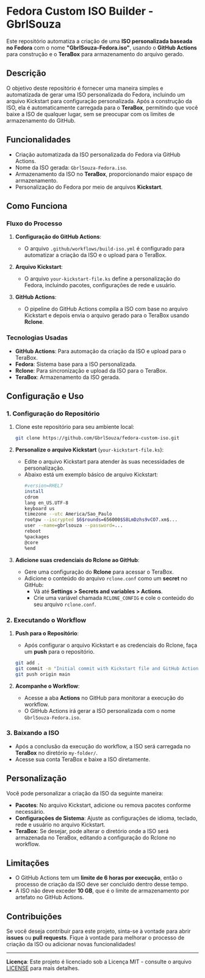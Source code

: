 # Fedora Custom ISO Builder - GbrlSouza

Este repositório automatiza a criação de uma **ISO personalizada baseada no Fedora** com o nome **"GbrlSouza-Fedora.iso"**, usando o **GitHub Actions** para construção e o **TeraBox** para armazenamento do arquivo gerado.

## Descrição

O objetivo deste repositório é fornecer uma maneira simples e automatizada de gerar uma ISO personalizada do Fedora, incluindo um arquivo Kickstart para configuração personalizada. Após a construção da ISO, ela é automaticamente carregada para o **TeraBox**, permitindo que você baixe a ISO de qualquer lugar, sem se preocupar com os limites de armazenamento do GitHub.

## Funcionalidades

- Criação automatizada da ISO personalizada do Fedora via GitHub Actions.
- Nome da ISO gerada: `GbrlSouza-Fedora.iso`.
- Armazenamento da ISO no **TeraBox**, proporcionando maior espaço de armazenamento.
- Personalização do Fedora por meio de arquivos **Kickstart**.

## Como Funciona

### Fluxo do Processo

1. **Configuração do GitHub Actions**:
   - O arquivo `.github/workflows/build-iso.yml` é configurado para automatizar a criação da ISO e o upload para o TeraBox.
   
2. **Arquivo Kickstart**:
   - O arquivo `your-kickstart-file.ks` define a personalização do Fedora, incluindo pacotes, configurações de rede e usuário.
   
3. **GitHub Actions**:
   - O pipeline do GitHub Actions compila a ISO com base no arquivo Kickstart e depois envia o arquivo gerado para o TeraBox usando **Rclone**.

### Tecnologias Usadas

- **GitHub Actions**: Para automação da criação da ISO e upload para o TeraBox.
- **Fedora**: Sistema base para a ISO personalizada.
- **Rclone**: Para sincronização e upload da ISO para o TeraBox.
- **TeraBox**: Armazenamento da ISO gerada.

## Configuração e Uso

### 1. Configuração do Repositório

1. Clone este repositório para seu ambiente local:
   ```bash
   git clone https://github.com/GbrlSouza/fedora-custom-iso.git
   ```

2. **Personalize o arquivo Kickstart** (`your-kickstart-file.ks`):
   - Edite o arquivo Kickstart para atender às suas necessidades de personalização.
   - Abaixo está um exemplo básico de arquivo Kickstart:
     ```bash
     #version=RHEL7
     install
     cdrom
     lang en_US.UTF-8
     keyboard us
     timezone --utc America/Sao_Paulo
     rootpw --iscrypted $6$rounds=656000$S8LmDzhs9vCO7.xm$...
     user --name=gbrlsouza --password=...
     reboot
     %packages
     @core
     %end
     ```

3. **Adicione suas credenciais do Rclone ao GitHub**:
   - Gere uma configuração do **Rclone** para acessar o TeraBox.
   - Adicione o conteúdo do arquivo `rclone.conf` como um **secret** no GitHub:
     - Vá até **Settings > Secrets and variables > Actions**.
     - Crie uma variável chamada `RCLONE_CONFIG` e cole o conteúdo do seu arquivo `rclone.conf`.

### 2. Executando o Workflow

1. **Push para o Repositório**:
   - Após configurar o arquivo Kickstart e as credenciais do Rclone, faça um **push** para o repositório.

   ```bash
   git add .
   git commit -m "Initial commit with Kickstart file and GitHub Actions workflow"
   git push origin main
   ```

2. **Acompanhe o Workflow**:
   - Acesse a aba **Actions** no GitHub para monitorar a execução do workflow.
   - O GitHub Actions irá gerar a ISO personalizada com o nome `GbrlSouza-Fedora.iso`.

### 3. Baixando a ISO

- Após a conclusão da execução do workflow, a ISO será carregada no **TeraBox** no diretório `my-folder/`.
- Acesse sua conta TeraBox e baixe a ISO diretamente.

## Personalização

Você pode personalizar a criação da ISO da seguinte maneira:

- **Pacotes**: No arquivo Kickstart, adicione ou remova pacotes conforme necessário.
- **Configurações de Sistema**: Ajuste as configurações de idioma, teclado, rede e usuário no arquivo Kickstart.
- **TeraBox**: Se desejar, pode alterar o diretório onde a ISO será armazenada no TeraBox, editando a configuração do Rclone no workflow.

## Limitações

- O GitHub Actions tem um **limite de 6 horas por execução**, então o processo de criação da ISO deve ser concluído dentro desse tempo.
- A ISO não deve exceder **10 GB**, que é o limite de armazenamento por artefato no GitHub Actions.

## Contribuições

Se você deseja contribuir para este projeto, sinta-se à vontade para abrir **issues** ou **pull requests**. Fique à vontade para melhorar o processo de criação da ISO ou adicionar novas funcionalidades!

---

**Licença**: Este projeto é licenciado sob a Licença MIT - consulte o arquivo [LICENSE](LICENSE) para mais detalhes.